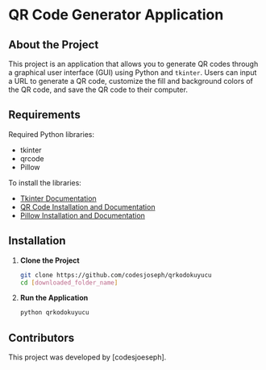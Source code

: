 # QR Code Generator Application

## About the Project

This project is an application that allows you to generate QR codes through a graphical user interface (GUI) using Python and `tkinter`. Users can input a URL to generate a QR code, customize the fill and background colors of the QR code, and save the QR code to their computer.

## Requirements

Required Python libraries:
  - tkinter
  - qrcode
  - Pillow

To install the libraries:
- [Tkinter Documentation](https://docs.python.org/3/library/tkinter.html)
- [QR Code Installation and Documentation](https://pypi.org/project/qrcode/)
- [Pillow Installation and Documentation](https://pypi.org/project/pillow/)

## Installation

1. **Clone the Project**
   ```bash
   git clone https://github.com/codesjoseph/qrkodokuyucu
   cd [downloaded_folder_name]
   ```

2. **Run the Application**
   ```bash
   python qrkodokuyucu
   ```

## Contributors

This project was developed by [codesjoeseph].
